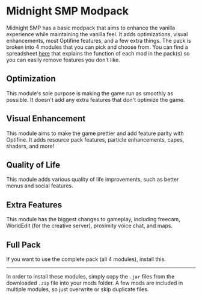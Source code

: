 # Midnight SMP Modpack
Midnight SMP has a basic modpack that aims to enhance the vanilla experience while maintaining the vanilla feel. It adds optimizations, visual enhancements, most Optifine features, and a few extra things. The pack is broken into 4 modules that you can pick and choose from. You can find a spreadsheet [here](https://docs.google.com/spreadsheets/d/111PN7tWLVby8YNLiPazWKl4AGu4Rl9VqFtxK6HEfoSI/edit?usp=sharing) that explains the function of each mod in the pack(s) so you can easily remove features you don't like.
## Optimization
This module's sole purpose is making the game run as smoothly as possible. It doesn't add any extra features that don't optimize the game.
## Visual Enhancement
This module aims to make the game prettier and add feature parity with Optifine. It adds resource pack features, particle enhancements, capes, shaders, and more!
## Quality of Life
This module adds various quality of life improvements, such as better menus and social features.
## Extra Features
This module has the biggest changes to gameplay, including freecam, WorldEdit (for the creative server), proximity voice chat, and maps.
## Full Pack
If you want to use the complete pack (all 4 modules), install this.

---
In order to install these modules, simply copy the `.jar` files from the downloaded `.zip` file into your mods folder. A few mods are included in multiple modules, so just overwrite or skip duplicate files.
